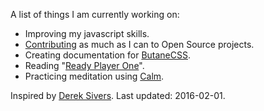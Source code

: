 A list of things I am currently working on:

- Improving my javascript skills.
- [Contributing](https://github.com/alexcarpenter#contributions-calendar) as much as I can to Open Source projects.
- Creating documentation for [ButaneCSS](https://github.com/ButaneCSS/butanecss).
- Reading "[Ready Player One](http://www.amazon.com/gp/product/B004J4WKUQ/ref=dp-kindle-redirect?ie=UTF8&btkr=1)".
- Practicing meditation using [Calm](http://www.calm.com/).

Inspired by [Derek Sivers](http://sivers.org/now). Last updated: 2016-02-01.
